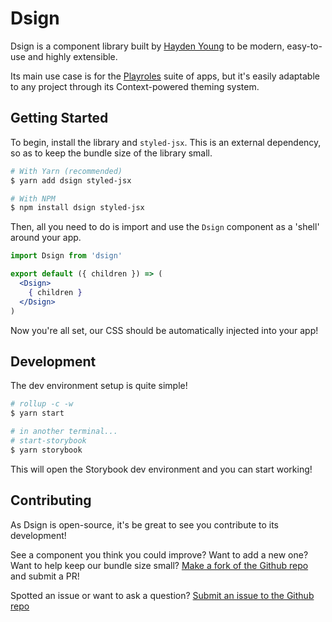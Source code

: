 # Dsign

Dsign is a component library built by [Hayden Young](https://github.com/itshaydendev) to be modern, easy-to-use and highly extensible.

Its main use case is for the [Playroles](https://playroles.app) suite of apps, but it's easily adaptable to any project through its Context-powered theming system.

## Getting Started

To begin, install the library and `styled-jsx`. This is an external dependency, so as to keep the bundle size of the library small.

```bash
# With Yarn (recommended)
$ yarn add dsign styled-jsx

# With NPM
$ npm install dsign styled-jsx
```

Then, all you need to do is import and use the `Dsign` component as a 'shell' around your app.

```jsx
import Dsign from 'dsign'

export default ({ children }) => (
  <Dsign>
    { children }
  </Dsign>
)
```

Now you're all set, our CSS should be automatically injected into your app!

## Development

The dev environment setup is quite simple!

```bash
# rollup -c -w
$ yarn start

# in another terminal...
# start-storybook
$ yarn storybook
```

This will open the Storybook dev environment and you can start working!

## Contributing

As Dsign is open-source, it's be great to see you contribute to its development!

See a component you think you could improve? Want to add a new one? Want to help keep our bundle size small? [Make a fork of the Github repo](https://github.com/itshaydendev/dsign/fork) and submit a PR!

Spotted an issue or want to ask a question? [Submit an issue to the Github repo](https://github.com/itshaydendev/dsign/issues/new)